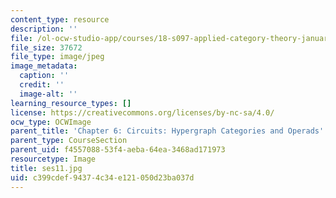 ```yaml
---
content_type: resource
description: ''
file: /ol-ocw-studio-app/courses/18-s097-applied-category-theory-january-iap-2019/c399cdef94374c34e121050d23ba037d_ses11.jpg
file_size: 37672
file_type: image/jpeg
image_metadata:
  caption: ''
  credit: ''
  image-alt: ''
learning_resource_types: []
license: https://creativecommons.org/licenses/by-nc-sa/4.0/
ocw_type: OCWImage
parent_title: 'Chapter 6: Circuits: Hypergraph Categories and Operads'
parent_type: CourseSection
parent_uid: f4557088-53f4-aeba-64ea-3468ad171973
resourcetype: Image
title: ses11.jpg
uid: c399cdef-9437-4c34-e121-050d23ba037d
---
```

